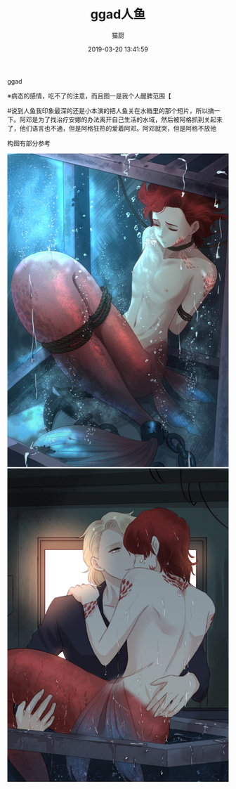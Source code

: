 ﻿---
layout: post
title: ggad人鱼
date: 2019-03-20 13:41:59
updated: 2019-03-21 03:43:05
comments: true
categories: [Photo]
tags: [ggad, 格邓]
author: "猫厨"
description: ""
toc: true
---

<p>ggad</p> 

<p>※病态的感情，吃不了的注意，而且图一是我个人醒脾范围【</p> 
<p>#说到人鱼我印象最深的还是小本演的把人鱼关在水箱里的那个短片，所以搞一下。阿邓是为了找治疗安娜的办法离开自己生活的水域，然后被阿格抓到关起来了，他们语言也不通，但是阿格狂热的爱着阿邓。阿邓就哭，但是阿格不放他</p> 
<p>构图有部分参考</p>

![](https://raw.githubusercontent.com/alicewish/meowchain247/master/Unnatural-002-000.jpg)
![](https://raw.githubusercontent.com/alicewish/meowchain247/master/dd2mc9n-2054a023-5405-4f9f-99e9-8b3b4494db50.jpg)